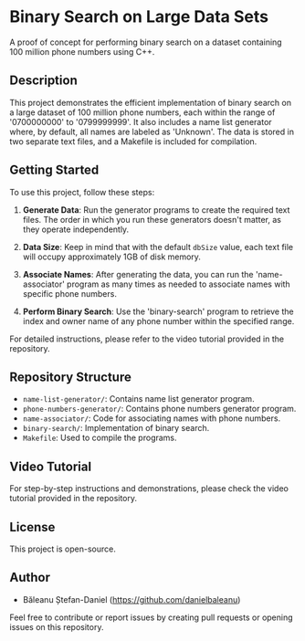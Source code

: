 # Binary Search on Large Data Sets
A proof of concept for performing binary search on a dataset containing 100 million phone numbers using C++.

## Description
This project demonstrates the efficient implementation of binary search on a large dataset of 100 million phone numbers, each within the range of '0700000000' to '0799999999'. It also includes a name list generator where, by default, all names are labeled as 'Unknown'. The data is stored in two separate text files, and a Makefile is included for compilation.

## Getting Started
To use this project, follow these steps:

1. **Generate Data**: Run the generator programs to create the required text files. The order in which you run these generators doesn't matter, as they operate independently.

2. **Data Size**: Keep in mind that with the default `dbSize` value, each text file will occupy approximately 1GB of disk memory.

3. **Associate Names**: After generating the data, you can run the 'name-associator' program as many times as needed to associate names with specific phone numbers.

4. **Perform Binary Search**: Use the 'binary-search' program to retrieve the index and owner name of any phone number within the specified range.

For detailed instructions, please refer to the video tutorial provided in the repository.

## Repository Structure
- `name-list-generator/`: Contains name list generator program.
- `phone-numbers-generator/`: Contains phone numbers generator program.
- `name-associator/`: Code for associating names with phone numbers.
- `binary-search/`: Implementation of binary search.
- `Makefile`: Used to compile the programs.

## Video Tutorial
For step-by-step instructions and demonstrations, please check the video tutorial provided in the repository.

## License
This project is open-source.

## Author
- Băleanu Ștefan-Daniel (https://github.com/danielbaleanu)

Feel free to contribute or report issues by creating pull requests or opening issues on this repository.
